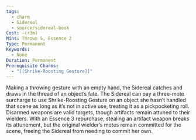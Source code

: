 ```yaml
---
tags:
  - charm
  - Sidereal
  - source/sidereal-book
Cost: —(+3m)
Mins: Thrown 5, Essence 2
Type: Permanent
Keywords:
  - None
Duration: Permanent
Prerequisite Charms:
  - "[[Shrike-Roosting Gesture]]"
---
```

Making a throwing gesture with an empty hand, the Sidereal catches and draws in the thread of an object’s fate. The Sidereal can pay a three-mote surcharge to use Shrike-Roosting Gesture on an object she hasn’t handled that scene as long as it’s not in active use, treating it as a pickpocketing roll. Disarmed weapons are valid targets, though artifacts remain attuned to their wielders. With an Essence 3 repurchase, stealing an artifact weapon breaks its attunement, but the original wielder’s motes remain committed for the scene, freeing the Sidereal from needing to commit her own.